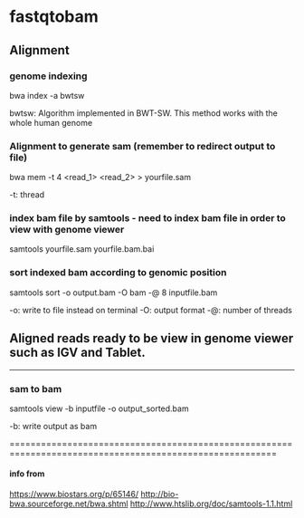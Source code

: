 # fastqtobam

## Alignment
### genome indexing 
bwa index -a bwtsw

bwtsw: Algorithm implemented in BWT-SW. This method works with the whole human genome

### Alignment to generate sam (remember to redirect output to file)
bwa mem -t 4 <reference> <read_1> <read_2> > yourfile.sam  

-t: thread

### index bam file by samtools - need to index bam file in order to view with genome viewer
samtools yourfile.sam yourfile.bam.bai 

### sort indexed bam according to genomic position 
samtools sort -o output.bam -O bam -@ 8 inputfile.bam  

-o: write to file instead on terminal
-O: output format
-@: number of threads

## Aligned reads ready to be view in genome viewer such as IGV and Tablet.

--------------------------------------------------------------------------------------------------------
### sam to bam 
samtools view -b inputfile -o output_sorted.bam

-b: write output as bam

=========================================================================================================

#### info from 
https://www.biostars.org/p/65146/
http://bio-bwa.sourceforge.net/bwa.shtml
http://www.htslib.org/doc/samtools-1.1.html
